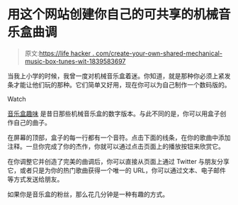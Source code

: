 # 用这个网站创建你自己的可共享的机械音乐盒曲调

> 原文:[https://life hacker . com/create-your-own-shared-mechanical-music-box-tunes-wit-1839583697](https://lifehacker.com/create-your-own-sharable-mechanical-music-box-tunes-wit-1839583697)

当我上小学的时候，我曾一度对机械音乐盒着迷。你知道，就是那种你必须上紧发条才能让他们玩的那种。它们简单又好用，现在你可以为自己制作一个数码版的。

Watch

[音乐盒趣味](https://musicboxfun.com/) 是昔日那些机械音乐盒的数字版本。与此不同的是，你可以用盒子创作自己的曲子。

在屏幕的顶部，盒子的每一行都有一个音符。点击下面的线条，在你的歌曲中添加注释。一旦你完成了你的杰作，你就可以通过点击页面上的播放按钮来欣赏它。

在你调整它并创造了完美的曲调后，你可以直接从页面上通过 Twitter 与朋友分享它，或者只是为你的热门歌曲获得一个唯一的 URL，你可以通过文本、电子邮件等方式发送给朋友。

如果你是音乐盒的粉丝，那么花几分钟是一种有趣的方式。